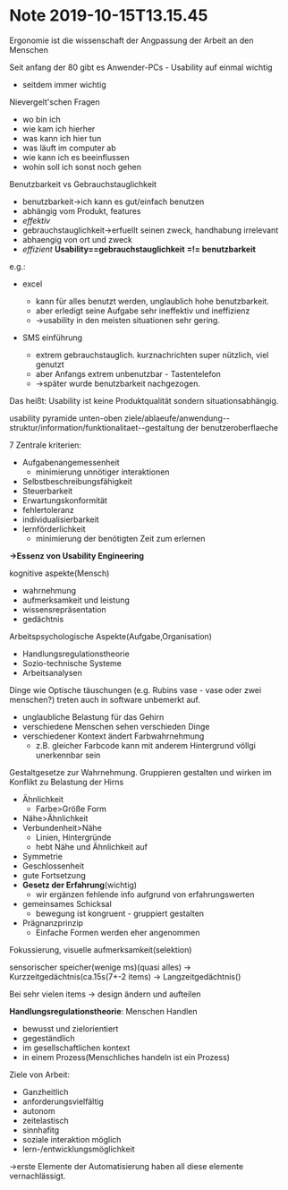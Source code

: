 Note 2019-10-15T13.15.45
========================

Ergonomie ist die wissenschaft der Angpassung der Arbeit an den Menschen

Seit anfang der 80 gibt es Anwender-PCs - Usability auf einmal wichtig
* seitdem immer wichtig

Nievergelt'schen Fragen

* wo bin ich
* wie kam ich hierher
* was kann ich hier tun
* was läuft im computer ab
* wie kann ich es beeinflussen
* wohin soll ich sonst noch gehen

Benutzbarkeit vs Gebrauchstauglichkeit

* benutzbarkeit->ich kann es gut/einfach benutzen
* 	abhängig vom Produkt, features
* 	*effektiv*
* gebrauchstauglichkeit->erfuellt seinen zweck, handhabung irrelevant
*	abhaengig von ort und zweck
* *effizient*
**Usability==gebrauchstauglichkeit**
**=!= benutzbarkeit**

e.g.:

* excel 

	* kann für alles benutzt werden, unglaublich hohe benutzbarkeit.
	* aber erledigt seine Aufgabe sehr ineffektiv und ineffizienz
	* ->usability in den meisten situationen sehr gering.
* SMS einführung

	* extrem gebrauchstauglich. kurznachrichten super nützlich, viel genutzt
	* aber Anfangs extrem unbenutzbar - Tastentelefon
	* ->später wurde benutzbarkeit nachgezogen.

Das heißt: Usability ist keine Produktqualität sondern situationsabhängig.

usability pyramide unten-oben ziele/ablaeufe/anwendung--struktur/information/funktionalitaet--gestaltung der benutzeroberflaeche

7 Zentrale kriterien:

* Aufgabenangemessenheit 
	* minimierung unnötiger interaktionen
* Selbstbeschreibungsfähigkeit
* Steuerbarkeit
* Erwartungskonformität
* fehlertoleranz
* individualisierbarkeit
* lernförderlichkeit
	* minimierung der benötigten Zeit zum erlernen

**->Essenz von Usability Engineering**



kognitive aspekte(Mensch)

* wahrnehmung
* aufmerksamkeit und leistung
* wissensrepräsentation
* gedächtnis

Arbeitspsychologische Aspekte(Aufgabe,Organisation)
* Handlungsregulationstheorie
* Sozio-technische Systeme
* Arbeitsanalysen

Dinge wie Optische täuschungen (e.g. Rubins vase - vase oder zwei menschen?)
treten auch in software unbemerkt auf.

* unglaubliche Belastung für das Gehirn
* verschiedene Menschen sehen verschieden Dinge
* verschiedener Kontext ändert Farbwahrnehmung
	* z.B. gleicher Farbcode kann mit anderem Hintergrund völlgi unerkennbar sein

Gestaltgesetze zur Wahrnehmung. Gruppieren gestalten und wirken im Konflikt zu Belastung der Hirns

* Ähnlichkeit 
	* Farbe>Größe Form
* Nähe>Ähnlichkeit
* Verbundenheit>Nähe
	* Linien, Hintergründe
	* hebt Nähe und Ähnlichkeit auf
* Symmetrie
* Geschlossenheit
* gute Fortsetzung
* **Gesetz der Erfahrung**(wichtig)
	* wir ergänzen fehlende info aufgrund von erfahrungswerten
* gemeinsames Schicksal
	* bewegung ist kongruent - gruppiert gestalten
* Prägnanzprinzip
	* Einfache Formen werden eher angenommen

Fokussierung, visuelle aufmerksamkeit(selektion)


sensorischer speicher(wenige ms)(quasi alles) -> Kurzzeitgedächtnis(ca.15s(7+-2 items) -> Langzeitgedächtnis()


Bei sehr vielen items -> design ändern und aufteilen


**Handlungsregulationstheorie**:
Menschen Handlen

* bewusst und zielorientiert
* gegeständlich
* im gesellschaftlichen kontext
* in einem Prozess(Menschliches handeln ist ein Prozess)


Ziele von Arbeit:

* Ganzheitlich
* anforderungsvielfältig
* autonom
* zeitelastisch
* sinnhafitg
* soziale interaktion möglich
* lern-/entwicklungsmöglichkeit

->erste Elemente der Automatisierung haben all diese elemente vernachlässigt.

